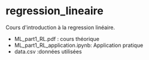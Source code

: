 # regression_lineaire

Cours d'introduction à la regression linéaire.

- ML_part1_RL.pdf : cours théorique
- ML_part1_RL_application.ipynb: Application pratique
- data.csv :données utilisées
